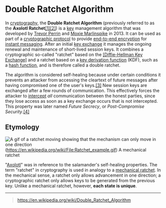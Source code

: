 # Double Ratchet Algorithm
In [cryptography](https://en.wikipedia.org/wiki/Cryptography "Cryptography"), the **Double Ratchet Algorithm** (previously referred to as the **Axolotl Ratchet**[\[1\]](https://en.wikipedia.org/wiki/Double_Ratchet_Algorithm#cite_note-Perrin-2016-03-30-1)[\[2\]](https://en.wikipedia.org/wiki/Double_Ratchet_Algorithm#cite_note-signal-inside-and-out-2)) is a [key](https://en.wikipedia.org/wiki/Key_(cryptography) "Key (cryptography)") management algorithm that was developed by [Trevor Perrin](https://en.wikipedia.org/w/index.php?title=Trevor_Perrin&action=edit&redlink=1 "Trevor Perrin (page does not exist)") and [Moxie Marlinspike](https://en.wikipedia.org/wiki/Moxie_Marlinspike "Moxie Marlinspike") in 2013. It can be used as part of a [cryptographic protocol](https://en.wikipedia.org/wiki/Cryptographic_protocol "Cryptographic protocol") to provide [end-to-end encryption](https://en.wikipedia.org/wiki/End-to-end_encryption "End-to-end encryption") for [instant messaging](https://en.wikipedia.org/wiki/Instant_messaging "Instant messaging"). After an initial [key exchange](https://en.wikipedia.org/wiki/Key-agreement_protocol "Key-agreement protocol") it manages the ongoing renewal and maintenance of short-lived session keys. It combines a cryptographic so-called "ratchet" based on the [[Diffie-Hellman Key Exchange]](DH) and a ratchet based on a [key derivation function](Key%20Derivation%20Function) (KDF), such as a [hash function](https://en.wikipedia.org/wiki/Hash_function "Hash function"), and is therefore called a double ratchet.

The algorithm is considered self-healing because under certain conditions it prevents an attacker from accessing the cleartext of future messages after having compromised one of the user's keys.[\[3\]](https://en.wikipedia.org/wiki/Double_Ratchet_Algorithm#cite_note-advanced-ratcheting-3) New session keys are exchanged after a few rounds of communication. This effectively forces the attacker to [intercept](https://en.wikipedia.org/wiki/Man-in-the-middle_attack "Man-in-the-middle attack") _all_ communication between the honest parties, since they lose access as soon as a key exchange occurs that is not intercepted. This property was later named _Future Secrecy_, or _Post-Compromise Security_.[\[4\]](https://en.wikipedia.org/wiki/Double_Ratchet_Algorithm#cite_note-4)

## Etymology


![A gif of a ratchet moving showing that the mechanism can only move in one direction](https://upload.wikimedia.org/wikipedia/commons/thumb/1/17/Ratchet_example.gif/125px-Ratchet_example.gif)(https://en.wikipedia.org/wiki/File:Ratchet_example.gif)
A mechanical ratchet

"[Axolotl](https://en.wikipedia.org/wiki/Axolotl "Axolotl")" was in reference to the salamander's self-healing properties. The term "ratchet" in cryptography is used in analogy to a [mechanical ratchet](https://en.wikipedia.org/wiki/Ratchet_(device) "Ratchet (device)"). In the mechanical sense, a ratchet only allows advancement in one direction; a cryptographic ratchet only allows keys to be generated from the previous key. Unlike a mechanical ratchet, however, **each state is unique**.

---
> https://en.wikipedia.org/wiki/Double_Ratchet_Algorithm